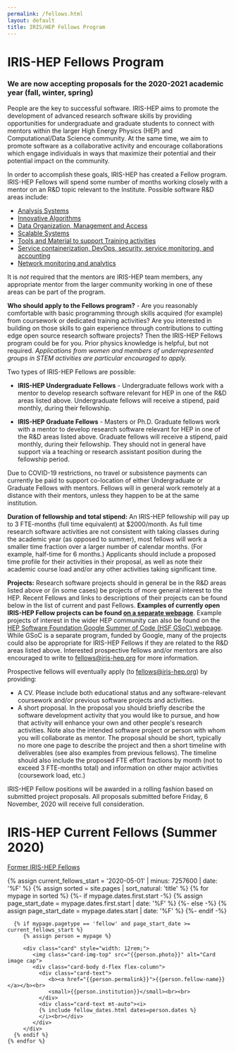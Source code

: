 ```yaml
---
permalink: /fellows.html
layout: default
title: IRIS/HEP Fellows Program
---
```


# IRIS-HEP Fellows Program

### We are now accepting proposals for the 2020-2021 academic year (fall, winter, spring)

  People are the key to successful software. IRIS-HEP aims to promote the development of advanced research software skills by providing opportunities for undergraduate and graduate students to connect with mentors within the larger High Energy Physics (HEP) and Computational/Data Science community. At the same time, we aim to promote software as a collaborative activity and encourage collaborations which engage individuals in ways that maximize their potential and their potential impact on the community.

  In order to accomplish these goals, IRIS-HEP has created a Fellow program.
IRIS-HEP Fellows will spend some number of months working closely with a 
mentor on an R&D topic relevant to the Institute. Possible software R&D areas 
include:

  * [Analysis Systems](/as.html)
  * [Innovative Algorithms](/ia.html)
  * [Data Organization, Management and Access](/doma.html)
  * [Scalable Systems](/ssl.html)
  * [Tools and Material to support Training activities](/ssc.html)
  * [Service containerization, DevOps, security, service monitoring, and accounting](/osglhc.html)
  * [Network monitoring and analytics](/osglhc.html)

It is *not* required that the mentors are IRIS-HEP team members, any
appropriate mentor from the larger community working in one of these areas
can be part of the program.

**Who should apply to the Fellows program?** - Are you reasonably comfortable 
with basic programming through skills acquired (for example) from coursework or 
dedicated training activities? Are you interested in building on those skills to gain experience through contributions to cutting edge open 
source research software projects? Then the IRIS-HEP Fellows program could be for you. Prior physics knowledge is helpful, but not required. *Applications from women and members of underrepresented groups in STEM activities are particular encouraged to apply.*

Two types of IRIS-HEP Fellows are possible:

  * **IRIS-HEP Undergraduate Fellows** - Undergraduate fellows work with a mentor to develop research software relevant for HEP in one of the R&D areas listed above. Undergraduate fellows will receive a stipend, paid monthly, during their fellowship.  

  * **IRIS-HEP Graduate Fellows** - Masters or Ph.D. Graduate fellows work with a mentor to develop research software relevant for HEP in one of the R&D areas listed above. Graduate fellows will receive a stipend, paid monthly, during their fellowship. They should not in general have support via a teaching or research assistant position during the fellowship period.

Due to COVID-19 restrictions, no travel or subsistence payments can currently be paid to support co-location of either Undergraduate or Graduate Fellows with mentors. Fellows will in general work remotely at a distance with their mentors, unless they happen to be at the same institution.

**Duration of fellowship and total stipend:** An IRIS-HEP fellowship will pay up to 3 FTE-months (full time equivalent) at $2000/month. As full time research software activities are not consistent with taking classes during the academic year (as opposed to summer), most fellows will work a smaller time fraction over a larger number of calendar months. (For example, half-time for 6 months.) Applicants should include a proposed time profile for their activities in their proposal, as well as note their academic course load and/or any other activities taking significant time.


**Projects:** Research software projects should in general be in the R&D areas listed above or (in some cases) be projects of more general interest to the HEP.
Recent Fellows and links to descriptions of their projects can be found below in the list of current and past Fellows.
**Examples of currently open IRIS-HEP Fellow projects can be found [on a separate webpage](/fellow_projects.html)**.
Example projects of interest in the wider HEP community can also be found on the [HEP Software Foundation Google Summer of Code (HSF GSoC) webpage](https://hepsoftwarefoundation.org/activities/gsoc.html). While GSoC is a separate program, funded by Google, many of the projects could also be appropriate for IRIS-HEP Fellows if they are related to the R&D areas listed above.
Interested prospective fellows and/or mentors are also encouraged to write to fellows@iris-hep.org for more information.

Prospective fellows will eventually apply (to fellows@iris-hep.org) by providing:

 * A CV. Please include both educational status and any software-relevant coursework and/or previous software projects and activities.
 * A short proposal.  In the proposal you should briefly describe the software development activity that you would like to pursue, and how that activity will enhance your own and other people's research activities. Note also the intended software project or person with whom you will collaborate as mentor. The proposal should be short, typically no more one page to describe the project and then a short timeline with deliverables (see also examples from previous fellows). The timeline should also include the proposed FTE effort fractions by month (not to exceed 3 FTE-months total) and information on other major activities (coursework load, etc.)


IRIS-HEP Fellow positions will be awarded in a rolling fashion based on submitted project proposals. All proposals submitted before Friday, 6 November, 2020 will receive full consideration.  

# IRIS-HEP Current Fellows (Summer 2020)

[Former IRIS-HEP Fellows](/former-fellows.html)

<div class="container-fluid">
  <div class="row">
    {% assign current_fellows_start = '2020-05-01' | minus: 7257600 | date: '%F' %}
    {% assign sorted = site.pages | sort_natural: 'title' %}
    {% for mypage in sorted %}
      {%- if mypage.dates.first.start -%}
        {% assign page_start_date = mypage.dates.first.start | date: '%F' %}
      {%- else -%}
        {% assign page_start_date = mypage.dates.start | date: '%F' %}
      {%- endif -%}

      {% if mypage.pagetype == 'fellow' and page_start_date >= current_fellows_start %}
         {% assign person = mypage %}

         <div class="card" style="width: 12rem;">
            <img class="card-img-top" src="{{person.photo}}" alt="Card image cap">
            <div class="card-body d-flex flex-column">
              <div class="card-text">
                 <b><a href="{{person.permalink}}">{{person.fellow-name}}</a></b><br>
                 <small>{{person.institution}}</small><br><br>
              </div>
              <div class="card-text mt-auto"><i>
              {% include fellow_dates.html dates=person.dates %}
              </i><br></div>
            </div>
         </div>
      {% endif %}
    {% endfor %}
  </div>
  <br>
</div>


